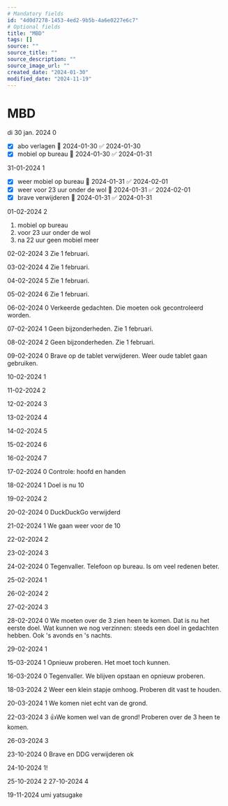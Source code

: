 ```yaml
---
# Mandatory fields
id: "4d0d7278-1453-4ed2-9b5b-4a6e0227e6c7"
# Optional fields
title: "MBD"
tags: []
source: ""
source_title: ""
source_description: ""
source_image_url: ""
created_date: "2024-01-30"
modified_date: "2024-11-19"
---
```

# MBD
di 30 jan.  2024 0
- [x] abo verlagen 📅 2024-01-30 ✅ 2024-01-30
- [x] mobiel op bureau 📅 2024-01-30 ✅ 2024-01-31

31-01-2024 1
- [x] weer mobiel op bureau 📅 2024-01-31 ✅ 2024-02-01
- [x] weer voor 23 uur onder de wol 📅 2024-01-31 ✅ 2024-02-01
- [x] brave verwijderen 📅 2024-01-31 ✅ 2024-01-31

01-02-2024 2
1. mobiel op bureau 
2. voor 23 uur onder de wol 
3. na 22 uur geen mobiel meer 

02-02-2024 3
Zie 1 februari.

03-02-2024 4
Zie 1 februari.

04-02-2024 5
Zie 1 februari.

05-02-2024 6
Zie 1 februari.

06-02-2024 0
Verkeerde gedachten. Die moeten ook gecontroleerd worden.

07-02-2024 1
Geen bijzonderheden. Zie 1 februari.

08-02-2024 2
Geen bijzonderheden. Zie 1 februari.

09-02-2024 0
Brave op de tablet verwijderen.
Weer oude tablet gaan gebruiken.

10-02-2024 1

11-02-2024 2

12-02-2024 3

13-02-2024 4

14-02-2024 5

15-02-2024 6

16-02-2024 7

17-02-2024 0
Controle: hoofd en handen

18-02-2024 1
Doel is nu 10 

19-02-2024 2

20-02-2024 0
DuckDuckGo verwijderd 

21-02-2024 1
We gaan weer voor de 10

22-02-2024 2

23-02-2024 3

24-02-2024 0
Tegenvaller. Telefoon op bureau. Is om veel redenen beter.

25-02-2024 1

26-02-2024 2

27-02-2024 3

28-02-2024 0
We moeten over de 3 zien heen te komen. Dat is nu het eerste doel. Wat kunnen we nog verzinnen: steeds een doel in gedachten hebben. Ook 's avonds en 's nachts.

29-02-2024 1

15-03-2024 1
Opnieuw proberen. Het moet toch kunnen.

16-03-2024 0
Tegenvaller. We blijven opstaan en opnieuw proberen.

18-03-2024 2
Weer een klein stapje omhoog. Proberen dit vast te houden.

20-03-2024 1
We komen niet echt van de grond.

22-03-2024 3
👍We komen wel van de grond! Proberen over de 3 heen te komen.

26-03-2024 3

 23-10-2024 0
Brave en DDG verwijderen ok

24-10-2024 1!

25-10-2024 2
27-10-2024 4

19-11-2024 umi yatsugake